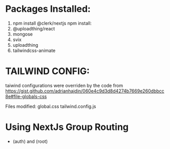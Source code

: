 # Packages Installed:

1. npm install @clerk/nextjs
   npm install:
2. @uploadthing/react
3. mongose
4. svix
5. uploadthing
6. tailwindcss-animate

# TAILWIND CONFIG:

taiwind configurations were overriden by the code from
https://gist.github.com/adrianhajdin/060e4c9d3d8d4274b7669e260dbbcc8e#file-globals-css

Files modified:
global.css
tailwind.config.js

# Using NextJs Group Routing

-   (auth) and (root)
